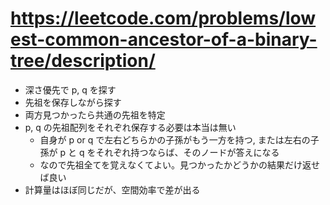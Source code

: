 # https://leetcode.com/problems/lowest-common-ancestor-of-a-binary-tree/description/

- 深さ優先で p, q を探す
- 先祖を保存しながら探す
- 両方見つかったら共通の先祖を特定
- p, q の先祖配列をそれぞれ保存する必要は本当は無い
    - 自身が p or q で左右どちらかの子孫がもう一方を持つ, または左右の子孫が p と q をそれぞれ持つならば、そのノードが答えになる
    - なので先祖全てを覚えなくてよい。見つかったかどうかの結果だけ返せば良い
- 計算量はほぼ同じだが、空間効率で差が出る
